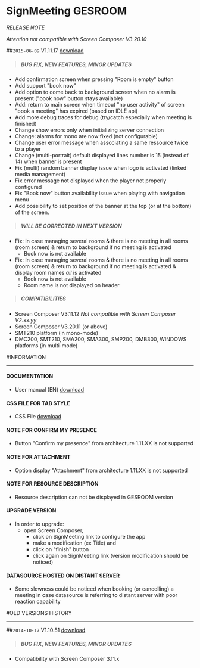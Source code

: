 # SignMeeting GESROOM
*RELEASE NOTE*

*Attention not compatible with Screen Composer V3.20.10*

##`2015-06-09` V1.11.17 [download](https://github.com/Qeedji/archives/blob/master/downloads/app-signmeeting-gesroom/signmeeting_gesroom-screen_composer-setup-1.11.17.appi)
>##### **BUG FIX, NEW FEATURES, MINOR UPDATES**
- Add confirmation screen when pressing "Room is empty" button
- Add support "book now"
- Add option to come back to background screen when no alarm is present ("book now" button stays available)
- Add: return to main screen when timeout "no user activity" of screen "book a meeting" has expired (based on IDLE api)
- Add more debug traces for debug (try/catch especially when meeting is finished)
- Change show errors only when initializing server connection
- Change: alarms for mono are now fixed (not configurable)
- Change user error message when associating a same ressource twice to a player
- Change (multi-portrait) default displayed lines number is 15 (instead of 14) when banner is present
- Fix (multi) random banner display issue when logo is activated (linked media management)
- Fix error message not displayed when the player not properly configured
- Fix "Book now" button availability issue when playing with navigation menu
- Add possibility to set position of the banner at the top (or at the bottom) of the screen.
>##### **WILL BE CORRECTED IN NEXT VERSION**
- Fix: In case managing several rooms & there is no meeting in all rooms (room screen) & return to background if no meeting is activated
	- Book now is not available
- Fix: In case managing several rooms & there is no meeting in all rooms (room screen) & return to background if no meeting is activated & display room names *all* is activated
	- Book now is not available
	- Room name is not displayed on header
>##### **COMPATIBILITIES**
- Screen Composer V3.11.12 *Not compatible with Screen Composer V2.xx.yy*
- Screen Composer V3.20.11 (or above)
- SMT210 platform (in mono-mode)
- DMC200, SMT210, SMA200, SMA300, SMP200, DMB300, WINDOWS platforms (in multi-mode)

#INFORMATION
***********************************************************************

#### **DOCUMENTATION**
- User manual (EN) [download](https://github.com/Qeedji/archives/blob/master/downloads/app-signmeeting-gesroom/signmeeting-gesroom-calendar-user-manual-002A_en.pdf)
#### **CSS FILE FOR TAB STYLE**
- CSS File [download](https://github.com/Qeedji/archives/blob/master/downloads/application-notes-signmeeting/theme_css_generic_V1.10.11.css)
#### **NOTE FOR CONFIRM MY PRESENCE**
- Button "Confirm my presence" from architecture 1.11.XX is not supported
#### **NOTE FOR ATTACHMENT**
- Option display "Attachment" from architecture 1.11.XX is not supported
#### **NOTE FOR RESOURCE DESCRIPTION**
- Resource description can not be displayed in GESROOM version
#### **UPGRADE VERSION**
- In order to upgrade:
	- open Screen Composer,
		- click on SignMeeting link to configure the app
		- make a modification (ex Title) and
		- click on "finish" button
		- click again on SignMeeting link (version modification should be noticed)
#### **DATASOURCE HOSTED ON DISTANT SERVER**
- Some slowness could be noticed when booking (or cancelling) a meeting in case datasource is referring to distant server with poor reaction capability

#OLD VERSIONS HISTORY
*********************************************************************************************************

##`2014-10-17` V1.10.51 [download](https://github.com/Qeedji/archives/blob/master/downloads/app-signmeeting-gesroom/signmeeting_gesroom-screen_composer-setup-1.10.51.appi)
>##### **BUG FIX, NEW FEATURES, MINOR UPDATES**
- Compatibility with Screen Composer 3.11.x
